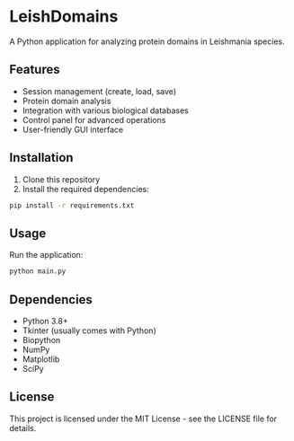 # LeishDomains

A Python application for analyzing protein domains in Leishmania species.

## Features

- Session management (create, load, save)
- Protein domain analysis
- Integration with various biological databases
- Control panel for advanced operations
- User-friendly GUI interface

## Installation

1. Clone this repository
2. Install the required dependencies:
```bash
pip install -r requirements.txt
```

## Usage

Run the application:
```bash
python main.py
```

## Dependencies

- Python 3.8+
- Tkinter (usually comes with Python)
- Biopython
- NumPy
- Matplotlib
- SciPy

## License

This project is licensed under the MIT License - see the LICENSE file for details.